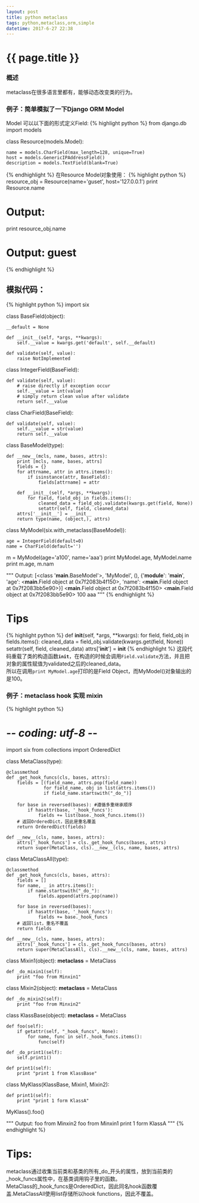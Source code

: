 ```yaml
---
layout: post
title: python metaclass
tags: python,metaclass,orm,simple
datetime: 2017-6-27 22:38
---
```


{{ page.title }}
================

### 概述
metaclass在很多语言里都有，能够动态改变类的行为。

### 例子：简单模拟了一下Django ORM Model
Model 可以以下面的形式定义Field:
{% highlight python %}
from django.db import models


class Resource(models.Model):

    name = models.CharField(max_length=128, unique=True)
    host = models.GenericIPAddressField()
    description = models.TextField(blank=True)
{% endhighlight %}
在Resource Model对象使用：
{% highlight python %}
resource_obj = Resource(name='guset', host='127.0.0.1')
print Resource.name
# Output: <CharField object>
print resource_obj.name
# Output: guest
{% endhighlight %}

## 模拟代码：
{% highlight python %}
import six


class BaseField(object):

    __default = None

    def __init__(self, *args, **kwargs):
        self.__value = kwargs.get('default', self.__default)

    def validate(self, value):
        raise NotImplemented


class IntegerField(BaseField):

    def validate(self, value):
        # raise directly if exception occur
        self.__value = int(value)
        # simply return clean value after validate
        return self.__value


class CharField(BaseField):

    def validate(self, value):
        self.__value = str(value)
        return self.__value


class BaseModel(type):

    def __new__(mcls, name, bases, attrs):
        print [mcls, name, bases, attrs]
        fields = {}
        for attrname, attr in attrs.items():
            if isinstance(attr, BaseField):
                fields[attrname] = attr

        def __init__(self, *args, **kwargs):
            for field, field_obj in fields.items():
                cleaned_data = field_obj.validate(kwargs.get(field, None))
                setattr(self, field, cleaned_data)
        attrs['__init__'] = __init__
        return type(name, (object,), attrs)


class MyModel(six.with_metaclass(BaseModel)):

    age = IntegerField(default=0)
    name = CharField(default='')


m = MyModel(age='a100', name='aaa')
print MyModel.age, MyModel.name
print m.age, m.nam

"""
Output:
[<class '__main__.BaseModel'>, 'MyModel', (), {'__module__': '__main__', 'age': <__main__.Field object at 0x7f2083b4f150>, 'name': <__main__.Field object at 0x7f2083bb5e90>}]
<__main__.Field object at 0x7f2083b4f150> <__main__.Field object at 0x7f2083bb5e90>
100 aaa
"""
{% endhighlight %}

# Tips
{% highlight python %}
def __init__(self, *args, **kwargs):
    for field, field_obj in fields.items():
        cleaned_data = field_obj.validate(kwargs.get(field, None))
        setattr(self, field, cleaned_data)
attrs['__init__'] = __init__
{% endhighlight %}
这段代码重载了类的构造函数<code>__init__</code>，在构造的时候会调用<code>Field.validate</code>方法，并且把对象的属性赋值为validated之后的cleaned_data。<br/>
所以在调用<code>print MyModel.age</code>打印的是Field Object，而MyModel()对象输出的是100。

### 例子：metaclass hook 实现 mixin
{% highlight python %}
# -*- coding: utf-8 -*-
import six
from collections import OrderedDict

class MetaClass(type):
    
    @classmethod
    def _get_hook_funcs(cls, bases, attrs):
        fields = [(field_name, attrs.pop(field_name))
                  for field_name, obj in list(attrs.items())
                  if field_name.startswith("_do_")]

        for base in reversed(bases): #遵循多重继承顺序
            if hasattr(base, '_hook_funcs'):
                fields += list(base._hook_funcs.items())
        # 返回OrderedDict，因此是重名覆盖
        return OrderedDict(fields)
    
    def __new__(cls, name, bases, attrs):
        attrs['_hook_funcs'] = cls._get_hook_funcs(bases, attrs)
        return super(MetaClass, cls).__new__(cls, name, bases, attrs)
    
class MetaClassAll(type):
    
    @classmethod
    def _get_hook_funcs(cls, bases, attrs):
        fields = []
        for name, _ in attrs.items():
            if name.startswith("_do_"):
                fields.append(attrs.pop(name))

        for base in reversed(bases):
            if hasattr(base, '_hook_funcs'):
                fields += base._hook_funcs
        # 返回list，重名不覆盖
        return fields
    
    def __new__(cls, name, bases, attrs):
        attrs['_hook_funcs'] = cls._get_hook_funcs(bases, attrs)
        return super(MetaClassAll, cls).__new__(cls, name, bases, attrs)


class Mixin1(object):
    __metaclass__ = MetaClass
    
    def _do_mixin1(self):
        print "foo from Minxin1"
    
class Mixin2(object):
    __metaclass__ = MetaClass
    
    def _do_mixin2(self):
        print "foo from Minxin2"

class KlassBase(object):
    __metaclass__ = MetaClass

    def foo(self):
        if getattr(self, "_hook_funcs", None):
            for name, func in self._hook_funcs.items():
                func(self)
    
    def _do_print1(self):
        self.print1()
    
    def print1(self):
        print "print 1 from KlassBase"
    
class MyKlass(KlassBase, Mixin1, Mixin2):
    
    def print1(self):
        print "print 1 form KlassA"

MyKlass().foo()

"""
Output:
foo from Minxin2
foo from Minxin1
print 1 form KlassA
"""
{% endhighlight %}
# Tips:
metaclass通过收集当前类和基类的所有_do_开头的属性，放到当前类的_hook_funcs属性中，在基类调用钩子里的函数。<br/>
MetaClass的_hook_funcs是OrderedDict，因此同名hook函数覆盖.MetaClassAll使用list存储所以hook functions，因此不覆盖。